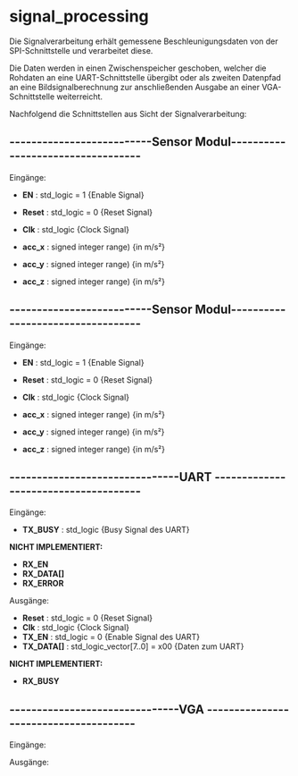 # signal_processing

Die Signalverarbeitung erhält gemessene Beschleunigungsdaten von der SPI-Schnittstelle und verarbeitet diese.

Die Daten werden in einen Zwischenspeicher geschoben, welcher die Rohdaten  an eine UART-Schnittstelle übergibt oder als zweiten Datenpfad an eine Bildsignalberechnung zur anschließenden Ausgabe an einer VGA-Schnittstelle weiterreicht.

Nachfolgend die Schnittstellen aus Sicht der Signalverarbeitung:


## --------------------------Sensor Modul----------------------------------

Eingänge:

* **EN** 	  : std_logic = 1 {Enable Signal}
* **Reset** :	std_logic = 0 {Reset Signal}
* **Clk**   :	std_logic     {Clock Signal}

* **acc_x** : signed integer range) {in m/s²}
* **acc_y** : signed integer range) {in m/s²}
* **acc_z** : signed integer range) {in m/s²}

## --------------------------Sensor Modul----------------------------------

Eingänge:

* **EN** 	  : std_logic = 1 {Enable Signal}
* **Reset** :	std_logic = 0 {Reset Signal}
* **Clk**   :	std_logic     {Clock Signal}

* **acc_x** : signed integer range) {in m/s²}
* **acc_y** : signed integer range) {in m/s²}
* **acc_z** : signed integer range) {in m/s²}



## -------------------------------UART -------------------------------------

Eingänge:

* **TX_BUSY**    : std_logic {Busy Signal des UART}

**NICHT IMPLEMENTIERT:**
* **RX_EN**
* **RX_DATA[]**
* **RX_ERROR**


Ausgänge:

* **Reset**      : std_logic = 0 {Reset Signal}
* **Clk**        : std_logic     {Clock Signal}
* **TX_EN**      : std_logic = 0 {Enable Signal des UART}
* **TX_DATA[]**  : std_logic_vector[7..0] = x00 {Daten zum UART}

**NICHT IMPLEMENTIERT:**
* **RX_BUSY**

## -------------------------------VGA --------------------------------------

Eingänge:

Ausgänge:
